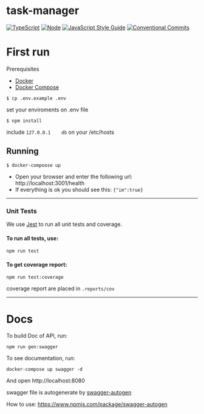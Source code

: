 # task-manager
[![TypeScript](https://badgen.net/badge/icon/typescript?icon=typescript&label)](https://typescriptlang.org)
[![Node](https://img.shields.io/badge/node-v16.14.2-green.svg)](https://nodejs.org/en/)
[![JavaScript Style Guide](https://img.shields.io/badge/code_style-standard-brightgreen.svg)](https://standardjs.com)
[![Conventional Commits](https://img.shields.io/badge/conventional%20commits-1.0.0-yellow.svg)](https://conventionalcommits.org)

# First run

Prerequisites
* [Docker](https://docs.docker.com/engine/install/)
* [Docker Compose](https://docs.docker.com/compose/install/)

```shell
$ cp .env.example .env
```
set your enviroments on .env file

````shell
$ npm install
````

include `127.0.0.1    db` on your /etc/hosts

## Running
`$ docker-compoose up`
- Open your browser and enter the following url: http://localhost:3001/health
- If everything is ok you should see this: `{"im":true}`

---
### Unit Tests
We use [Jest](https://jestjs.io/) to run all unit tests and coverage.


#### To run all tests, use:
```shell
npm run test
```

#### To get coverage report:
```shell
npm run test:coverage
```
coverage report are placed in `.reports/cov`

---
# Docs
To build Doc of API, run:
```shell
npm run gen:swagger
```

To see documentation, run:
```shell
docker-compose up swagger -d
```
And open http://localhost:8080

swagger file is autogenerate by [swagger-autogen](https://www.npmjs.com/package/swagger-autogen)

How to use: https://www.npmjs.com/package/swagger-autogen
